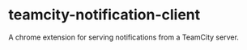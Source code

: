 teamcity-notification-client
============================

A chrome extension for serving notifications from a TeamCity server.
